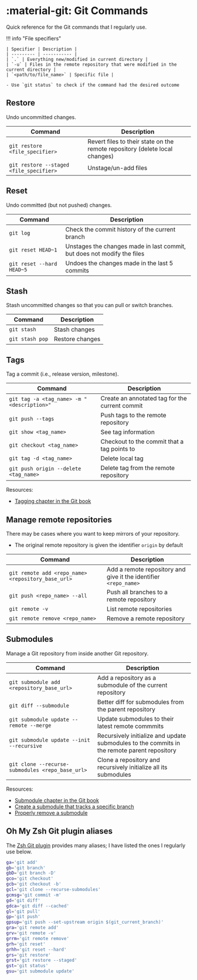 # :material-git: Git Commands

Quick reference for the Git commands that I regularly use.

!!! info "File specifiers"

    | Specifier | Description |
    | --------- | ----------- |
    | `.` | Everything new/modified in current directory |
    | `-u` | Files in the remote repository that were modified in the current directory |
    | `<path/to/file_name>` | Specific file |

    - Use `git status` to check if the command had the desired outcome

## Restore

Undo uncommitted changes.

| Command | Description |
| --------- | ----------- |
| `git restore <file_specifier>` | Revert files to their state on the remote repository (delete local changes) |
| `git restore --staged <file_specifier>` | Unstage/un-add files |

## Reset

Undo committed (but not pushed) changes.

| Command | Description |
| --------- | ----------- |
| `git log` | Check the commit history of the current branch |
| `git reset HEAD~1` | Unstages the changes made in last commit, but does not modify the files |
| `git reset --hard HEAD~5` | Undoes the changes made in the last 5 commits |

## Stash

Stash uncommitted changes so that you can pull or switch branches.

| Command | Description |
| --------- | ----------- |
| `git stash` | Stash changes |
| `git stash pop` | Restore changes |

## Tags

Tag a commit (i.e., release version, milestone).

| Command | Description |
| --------- | ----------- |
| `git tag -a <tag_name> -m "<description>"` | Create an annotated tag for the current commit |
| `git push --tags` | Push tags to the remote repository |
| `git show <tag_name>` | See tag information |
| `git checkout <tag_name>` | Checkout to the commit that a tag points to |
| `git tag -d <tag_name>` | Delete local tag |
| `git push origin --delete <tag_name>` | Delete tag from the remote repository |

Resources:

- [Tagging chapter in the Git book](https://git-scm.com/book/en/v2/Git-Basics-Tagging)

## Manage remote repositories

There may be cases where you want to keep mirrors of your repository.

- The original remote repository is given the identifier `origin` by default

| Command | Description |
| --------- | ----------- |
| `git remote add <repo_name> <repository_base_url>` | Add a remote repository and give it the identifier `<repo_name>` |
| `git push <repo_name> --all` | Push all branches to a remote repository |
| `git remote -v` | List remote repositories |
| `git remote remove <repo_name>` | Remove a remote repository |

## Submodules

Manage a Git repository from inside another Git repository.

| Command | Description |
| --------- | ----------- |
| `git submodule add <repository_base_url>` | Add a repository as a submodule of the current repository |
| `git diff --submodule` | Better diff for submodules from the parent repository |
| `git submodule update --remote --merge` | Update submodules to their latest remote commmits |
| `git submodule update --init --recursive` | Recursively initialize and update submodules to the commits in the remote parent repository |
| `git clone --recurse-submodules <repo_base_url>` | Clone a repository and recursively initialize all its submodules |

Resources:

- [Submodule chapter in the Git book](https://git-scm.com/book/en/v2/Git-Tools-Submodules)
- [Create a submodule that tracks a specific branch](https://stackoverflow.com/questions/9189575/git-submodule-tracking-latest/9189815#9189815)
- [Properly remove a submodule](https://stackoverflow.com/a/1260982)

## Oh My Zsh Git plugin aliases

The [Zsh Git plugin](https://github.com/ohmyzsh/ohmyzsh/tree/master/plugins/git) provides many aliases;
I have listed the ones I regularly use below.

``` sh
ga='git add'
gb='git branch'
gbD='git branch -D'
gco='git checkout'
gcb='git checkout -b'
gcl='git clone --recurse-submodules'
gcmsg='git commit -m'
gd='git diff'
gdca='git diff --cached'
gl='git pull'
gp='git push'
gpsup='git push --set-upstream origin $(git_current_branch)'
gra='git remote add'
grv='git remote -v'
grrm='git remote remove'
grh='git reset'
grhh='git reset --hard'
grs='git restore'
grst='git restore --staged'
gst='git status'
gsu='git submodule update'
```
